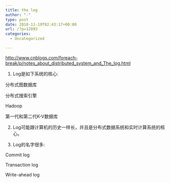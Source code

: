 ```yaml
---
title: the log
author: "-"
type: post
date: 2018-11-19T02:43:17+00:00
url: /?p=12893
categories:
  - Uncategorized

---
```

http://www.cnblogs.com/foreach-break/p/notes_about_distributed_system_and_The_log.html

1) Log是如下系统的核心: 

分布式图数据库
  
分布式搜索引擎
  
Hadoop
  
第一代和第二代K-V数据库
  
2) Log可能跟计算机的历史一样长，并且是分布式数据系统和实时计算系统的核心。
  
3) Log的名字很多: 

Commit log
  
Transaction log
  
Write-ahead log